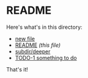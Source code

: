 # README

Here's what's in this directory:

<!-- toc -->

- [new file](new%20file.md)
- [README](README.md) _(this file)_
- [subdir/deeper](subdir/deeper.md)
- [TODO-1 something to do](TODO-1%20something%20to%20do.md)

<!-- /toc -->

That's it!
